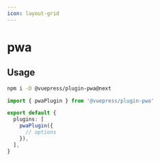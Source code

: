 ```yaml
---
icon: layout-grid
---
```


# pwa

<NpmBadge package="@vuepress/plugin-pwa" />

## Usage

```bash
npm i -D @vuepress/plugin-pwa@next
```

```ts title=".vuepress/config.ts"
import { pwaPlugin } from '@vuepress/plugin-pwa'

export default {
  plugins: [
    pwaPlugin({
      // options
    }),
  ],
}
```
